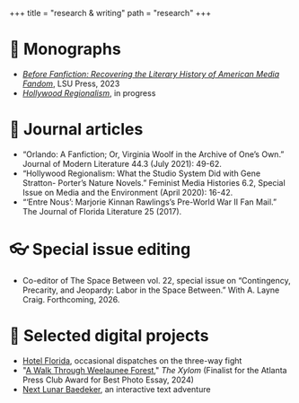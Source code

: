 +++
title = "research & writing"
path = "research"
+++

# <span class="og">📖</span> Monographs

- *[Before Fanfiction: Recovering the Literary History of American Media Fandom](http://beforefanfiction.com/)*, LSU Press, 2023
- *[Hollywood Regionalism](http://hollywoodregionalism.com)*, in progress

# <span class="og">📝</span> Journal articles

- “Orlando: A Fanfiction; Or, Virginia Woolf in the Archive of One’s Own.” Journal of Modern Literature 44.3 (July 2021): 49-62.
- “Hollywood Regionalism: What the Studio System Did with Gene Stratton- Porter’s Nature Novels.” Feminist Media Histories 6.2, Special Issue on Media and the Environment (April 2020): 16-42.
- “‘Entre Nous’: Marjorie Kinnan Rawlings’s Pre-World War II Fan Mail.” The Journal of Florida Literature 25 (2017).

# <span class="og">👓</span> Special issue editing

- Co-editor of The Space Between vol. 22, special issue on “Contingency, Precarity, and Jeopardy: Labor in the Space Between.” With A. Layne Craig. Forthcoming, 2026.

# <span class="og">📲</span> Selected digital projects

- [Hotel Florida](http://hotel-florida.ghost.io), occasional dispatches on the three-way fight
- "[A Walk Through Weelaunee Forest](https://www.thexylom.com/post/perspective-a-walk-through-weelaunee-forest)," *The Xylom* (Finalist for the Atlanta Press Club Award for Best Photo Essay, 2024)
- [Next Lunar Baedeker](https://nonmodernist.com/next-lunar-baedeker/), an interactive text adventure